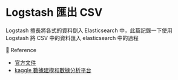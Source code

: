 # Logstash 匯出 CSV

Logstash 擅長將各式的資料倒入 Elasticsearch 中，此篇記錄一下使用 Logstash 將 CSV 中的資料匯入 elasticsearch 中的過程

📘 Reference

* [官方文件](https://www.elastic.co/guide/en/logstash/current/index.html)
* [kaggle 數據建模和數據分析平台](https://www.kaggle.com/)
